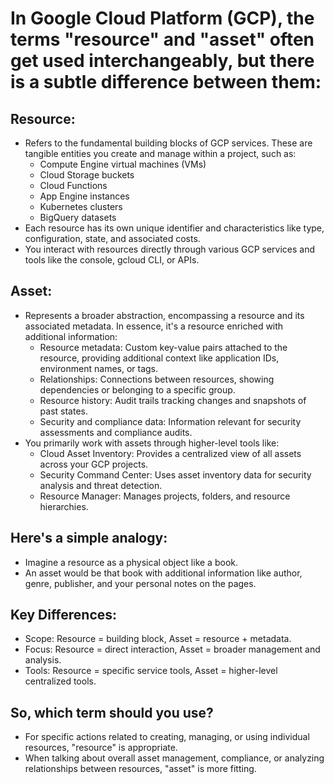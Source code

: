 # In Google Cloud Platform (GCP), the terms "resource" and "asset" often get used interchangeably, but there is a subtle difference between them:

## Resource:
- Refers to the fundamental building blocks of GCP services. These are tangible entities you create and manage within a project, such as:
  - Compute Engine virtual machines (VMs)
  - Cloud Storage buckets
  - Cloud Functions
  - App Engine instances
  - Kubernetes clusters
  - BigQuery datasets
- Each resource has its own unique identifier and characteristics like type, configuration, state, and associated costs.
- You interact with resources directly through various GCP services and tools like the console, gcloud CLI, or APIs.

## Asset:
- Represents a broader abstraction, encompassing a resource and its associated metadata. In essence, it's a resource enriched with additional information:
  - Resource metadata: Custom key-value pairs attached to the resource, providing additional context like application IDs, environment names, or tags.
  - Relationships: Connections between resources, showing dependencies or belonging to a specific group.
  - Resource history: Audit trails tracking changes and snapshots of past states.
  - Security and compliance data: Information relevant for security assessments and compliance audits.
- You primarily work with assets through higher-level tools like:
  - Cloud Asset Inventory: Provides a centralized view of all assets across your GCP projects.
  - Security Command Center: Uses asset inventory data for security analysis and threat detection.
  - Resource Manager: Manages projects, folders, and resource hierarchies.

## Here's a simple analogy:
- Imagine a resource as a physical object like a book.
- An asset would be that book with additional information like author, genre, publisher, and your personal notes on the pages.

## Key Differences:
- Scope: Resource = building block, Asset = resource + metadata.
- Focus: Resource = direct interaction, Asset = broader management and analysis.
- Tools: Resource = specific service tools, Asset = higher-level centralized tools.

## So, which term should you use?
- For specific actions related to creating, managing, or using individual resources, "resource" is appropriate.
- When talking about overall asset management, compliance, or analyzing relationships between resources, "asset" is more fitting.
